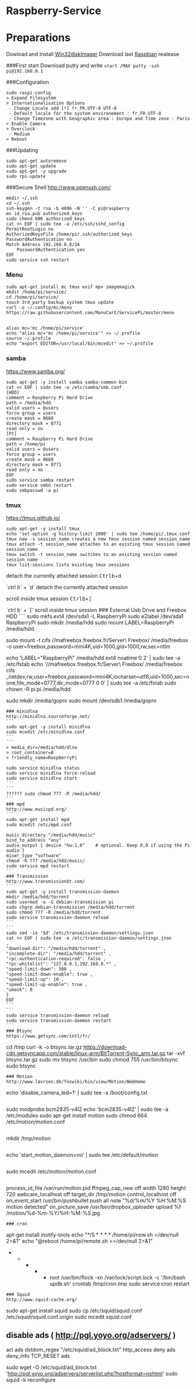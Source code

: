 Raspberry-Service
=================

Preparations
============
Dowload and Install [Win32diskImager](http://sourceforge.net/projects/win32diskimager/files/Archive/win32diskimager-v0.9-binary.zip/download)
Download last [Raspbian](http://downloads.raspberrypi.org/raspbian_latest) realease

###First  start
Download putty and write
`start /MAX putty -ssh pi@192.168.0.1`

###Configuration
````
sudo raspi-config
> Expand Filesystem
> Internationalisation Options
 - Change Locale add [*] fr_FR.UTF-8 UTF-8
 - Default locale for the system environement : fr_FR.UTF-8
 - Change Timezone with Geographic area : Europe and Time zone : Paris
> Enable Camera
> Overclock
 - Medium
> Reboot
````
###Updating
````
sudo apt-get autoremove
sudo apt-get update
sudo apt-get -y upgrade
sudo rpi-update
````
###Secure Shell
http://www.openssh.com/
````
mkdir ~/.ssh
cd ~/.ssh
ssh-keygen -t rsa -b 4096 -N '' -C pi@raspberry
mv id_rsa.pub authorized_keys
sudo chmod 600 authorized_keys
cat << EOF | sudo tee -a /etc/ssh/sshd_config
PermitRootLogin no
AuthorizedKeysFile /home/pi/.ssh/authorized_keys
PasswordAuthentication no
Match Address 192.168.0.0/24
    PasswordAuthentication yes
EOF
sudo service ssh restart
````
### Menu
````
sudo apt-get install mc tmux exif mpv imagemagick
mkdir /home/pi/service/
cd /home/pi/service/
touch 3rd_party backup system tmux update
curl -o ~/.config/mc/menu https://raw.githubusercontent.com/ManuCart/ServicePi/master/menu


alias mc='mc /home/pi/service'
echo "alias mc='mc /home/pi/service'" >> ~/.profile
source ~/.profile
echo "export EDITOR=/usr/local/bin/mcedit" >> ~/.profile

````
### samba
https://www.samba.org/
````
sudo apt-get -y install samba samba-common-bin
cat << EOF | sudo tee -a /etc/samba/smb.conf
[HDD]
comment = Raspberry Pi Hard Drive
path = /media/hdd
valid users = @users
force group = users
create mask = 0660
directory mask = 0771
read only = no
[PI]
comment = Raspberry Pi Hard Drive
path = /home/pi
valid users = @users
force group = users
create mask = 0660
directory mask = 0771
read only = no
EOF
sudo service samba restart
sudo service smbd restart
sudo smbpasswd -a pi
````
### tmux
https://tmux.github.io/
````
sudo apt-get -y install tmux
echo 'set-option -g history-limit 2000' | sudo tee /home/pi/.tmux.conf
tmux new -s session_name creates a new tmux session named session_name
tmux attach -t session_name attaches to an existing tmux session named session_name
tmux switch -t session_name switches to an existing session named session_name
tmux list-sessions lists existing tmux sessions
````
<p>detach the currently attached session <kbd>Ctrl</kbd><kbd>b</kbd>+<kbd>d</kbd></p>
`ctrl b` + `d` detach the currently attached session
<p>scroll inside tmux session <kbd>Ctrl</kbd><kbd>b</kbd>+<kbd>[</kbd></p>
`ctrl b` + `[` scroll inside tmux session
### External Usb Drive and Freebox HDD
````
sudo mkfs.ext4 /dev/sda1 -L RaspberryPi
sudo e2label /dev/sda1 RaspberryPi
sudo mkdir /media/hdd
sudo mount LABEL=RaspberryPi /media/hdd

sudo mount -t cifs //mafreebox.freebox.fr/Server\ Freebox/ /media/freebox -o user=freebox,password=mini4K,uid=1000,gid=1000,rw,sec=ntlm

echo 'LABEL="RaspberryPi" /media/hdd ext4 noatime 0 2' | sudo tee -a /etc/fstab
echo '//mafreebox.freebox.fr/Server\ Freebox/ /media/freebox cifs _netdev,rw,user=freebox,password=mini4K,iocharset=utf8,uid=1000,sec=none,file_mode=0777,dir_mode=0777 0 0' | sudo tee -a /etc/fstab
sudo chown -R pi:pi /media/hdd

sudo mkdir /media/gopro
sudo mount /dev/sdb1 /media/gopro
````
### minidlna
http://minidlna.sourceforge.net/
```
sudo apt-get -y install minidlna
sudo mcedit /etc/minidlna.conf
```
```
> media_dir=/media/hdd/dlna
> root_container=B
> friendly_name=RaspberryPi
````
````
sudo service minidlna status
sudo service minidlna force-reload
sudo service minidlna start
```
```
?????? sudo chmod 777 -R /media/hdd/
```
### mpd
http://www.musicpd.org/
```
sudo apt-get install mpd
sudo mcedit /etc/mpd.conf

music_directory "/media/hdd/music"
bind_to_address "any"
audio_output { device "hw:1,0"    # optional. Keep 0,0 if using the Pi audio }
mixer_type "software"
chmod -R 777 /media/hdd/music/
sudo service mpd restart
```
### Transmission
http://www.transmissionbt.com/
```
sudo apt-get -y install transmission-daemon
mkdir /media/hdd/torrent
sudo usermod -a -G debian-transmission pi
sudo chgrp debian-transmission /media/hdd/torrent
sudo chmod 777 -R /media/hdd/torrent
sudo service transmission-daemon reload
```
```
sudo sed -ie '$d' /etc/transmission-daemon/settings.json
cat << EOF | sudo tee -a /etc/transmission-daemon/settings.json
,
"download-dir": "/media/hdd/torrent" ,
"incomplete-dir": "/media/hdd/torrent" ,
"rpc-authentication-required": false ,
"rpc-whitelist": "127.0.0.1,192.168.0.*" ,
"speed-limit-down": 500 ,
"speed-limit-down-enable": true ,
"speed-limit-up": 10 ,
"speed-limit-up-enable": true ,
"umask": 0
}
EOF
```
```
sudo service transmission-daemon reload
sudo service transmission-daemon restart
```
### Btsync
https://www.getsync.com/intl/fr/
````
cd /tmp
curl -k -o btsync.tar.gz https://download-cdn.getsyncapp.com/stable/linux-arm/BitTorrent-Sync_arm.tar.gz
tar -xvf btsync.tar.gz
sudo mv btsync /usr/bin
sudo chmod 755 /usr/bin/btsync
sudo btsync
````
### Motion
http://www.lavrsen.dk/foswiki/bin/view/Motion/WebHome
````
echo 'disable_camera_led=1' | sudo tee -a /boot/config.txt
````
````
sudo modprobe bcm2835-v4l2
echo 'bcm2835-v4l2' | sudo tee -a /etc/modules
sudo apt-get install motion
sudo chmod 664 /etc/motion/motion.conf
````
````
mkdir /tmp/motion
````
````
echo 'start_motion_daemon=no' | sudo tee /etc/default/motion
````
````
sudo mcedit /etc/motion/motion.conf
````
````
process_id_file /var/run/motion.pid
ffmpeg_cap_new off
width 1280
height 720
webcam_localhost off
target_dir /tmp/motion
control_localhost off
on_event_start /usr/bin/pushbullet push all note "%d/%m/%Y %H:%M:%S motion detected"
on_picture_save /usr/bin/dropbox_uploader upload %f /motion/%d-%m-%Y/%H-%M-%S.jpg
````
### cron
````
apt-get install inotify-tools
echo "*/5 * * * * /home/pi/now.sh >/dev/null 2>&1"
echo "@reboot /home/pi/remote.sh >>/dev/null 2>&1"
* * * * * root  /usr/bin/flock -xn /var/lock/script.lock -c '/bin/bash updb.sh'
crontab /tmp/cron.tmp
sudo service cron restart
````
### Squid
http://www.squid-cache.org/
````
sudo apt-get install squid
sudo cp /etc/squid/squid.conf /etc/squid/squid.conf.origin
sudo mcedit squid.conf

 ## disable ads ( http://pgl.yoyo.org/adservers/ )
 acl ads dstdom_regex "/etc/squid/ad_block.txt"
 http_access deny ads
 deny_info TCP_RESET ads

sudo wget -O /etc/squid/ad_block.txt 'http://pgl.yoyo.org/adservers/serverlist.php?hostformat=nohtml'
sudo squid -k reconfigure
````
